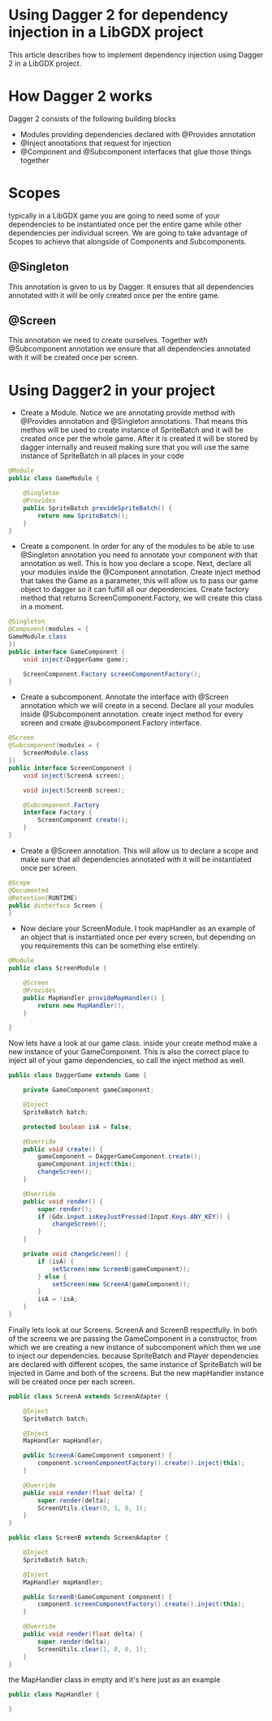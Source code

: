 # Using Dagger 2 for dependency injection in a LibGDX project
This article describes how to implement dependency injection using Dagger 2 in a LibGDX project.

# How Dagger 2 works
Dagger 2 consists of the following building blocks
- Modules providing dependencies declared with @Provides annotation
- @Inject annotations that request for injection
- @Component and @Subcomponent interfaces that glue those things together

# Scopes
typically in a LibGDX game you are going to need some of your dependencies to be 
instantiated once per the entire game while other dependencies per individual screen. We are going 
to take advantage of Scopes to achieve that alongside of Components and Subcomponents.

## @Singleton
This annotation is given to us by Dagger. It ensures that all dependencies annotated with it
will be only created once per the entire game.

## @Screen
This annotation we need to create ourselves. Together with @Subcomponent annotation we ensure that 
all dependencies annotated with it will be created once per screen.

# Using Dagger2 in your project
- Create a Module. Notice we are annotating provide method with @Provides annotation and @Singleton 
annotations. That means this methos will be used to create instance of SpriteBatch and it will be 
created once per the whole game. After it is created it will be stored by dagger internally and 
reused making sure that you will use the same instance of SpriteBatch in all places in your code 
```java
@Module
public class GameModule {

    @Singleton
    @Provides
    public SpriteBatch provideSpriteBatch() {
        return new SpriteBatch();
    }
}
```

- Create a component. In order for any of the modules to be able to use @Singleton annotation you 
need to annotate your component with that annotation as well. This is how you declare a scope. Next,
declare all your modules inside the @Component annotation. Create inject method that takes the Game
as a parameter, this will allow us to pass our game object to dagger so it can fulfill all our
dependencies. Create factory method that returns ScreenComponent.Factory, we will create this class 
in a moment.

```java
@Singleton
@Component(modules = {
GameModule.class
})
public interface GameComponent {
    void inject(DaggerGame game);

    ScreenComponent.Factory screenComponentFactory();
}
```

- Create a subcomponent. Annotate the interface with @Screen annotation which we will create in a 
second. Declare all your modules inside @Subcomponent annotation. create inject method for every 
screen and create @subcomponent.Factory interface.
```java
@Screen
@Subcomponent(modules = {
    ScreenModule.class
})
public interface ScreenComponent {
    void inject(ScreenA screen);

    void inject(ScreenB screen);

    @Subcomponent.Factory
    interface Factory {
        ScreenComponent create();
    }
}
```

- Create a @Screen annotation. This will allow us to declare a scope and make sure that all 
dependencies annotated with it will be instantiated once per screen.
```java
@Scope
@Documented
@Retention(RUNTIME)
public @interface Screen {
}
```

- Now declare your ScreenModule. I took mapHandler as an example of an object that is instantiated
once per every screen, but depending on you requirements this can be something else entirely.
```java
@Module
public class ScreenModule {

    @Screen
    @Provides
    public MapHandler provideMapHandler() {
        return new MapHandler();
    }

}
```

Now lets have a look at our game class. inside your create method make a new instance of your 
GameComponent. This is also the correct place to inject all of your game dependencies, so call the 
inject method as well. 
```java
public class DaggerGame extends Game {

    private GameComponent gameComponent;

    @Inject
    SpriteBatch batch;

    protected boolean isA = false;

    @Override
    public void create() {
        gameComponent = DaggerGameComponent.create();
        gameComponent.inject(this);
        changeScreen();
    }

    @Override
    public void render() {
        super.render();
        if (Gdx.input.isKeyJustPressed(Input.Keys.ANY_KEY)) {
            changeScreen();
        }
    }

    private void changeScreen() {
        if (isA) {
            setScreen(new ScreenB(gameComponent));
        } else {
            setScreen(new ScreenA(gameComponent));
        }
        isA = !isA;
    }
}
```

Finally lets look at our Screens. ScreenA and ScreenB respectfully. In both of the screens we are
passing the GameComponent in a constructor, from which we are creating a new instance of 
subcomponent which then we use to inject our dependencies. because SpriteBatch and Player 
dependencies are declared with different scopes, the same instance of SpriteBatch will
be injected in Game and both of the screens. But the new mapHandler instance will be created once per 
each screen.
```java
public class ScreenA extends ScreenAdapter {

    @Inject
    SpriteBatch batch;

    @Inject
    MapHandler mapHandler;

    public ScreenA(GameComponent component) {
        component.screenComponentFactory().create().inject(this);
    }

    @Override
    public void render(float delta) {
        super.render(delta);
        ScreenUtils.clear(0, 1, 0, 1);
    }
}

public class ScreenB extends ScreenAdapter {

    @Inject
    SpriteBatch batch;

    @Inject
    MapHandler mapHandler;

    public ScreenB(GameComponent component) {
        component.screenComponentFactory().create().inject(this);
    }

    @Override
    public void render(float delta) {
        super.render(delta);
        ScreenUtils.clear(1, 0, 0, 1);
    }
}
```

the MapHandler class in empty and it's here just as an example
```java
public class MapHandler {

}
```
